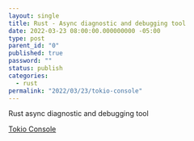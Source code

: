 ```yaml
---
layout: single
title: Rust - Async diagnostic and debugging tool
date: 2022-03-23 08:00:00.000000000 -05:00
type: post
parent_id: "0"
published: true
password: ""
status: publish
categories:
  - rust
permalink: "2022/03/23/tokio-console"
---
```


Rust async diagnostic and debugging tool

[Tokio Console](https://github.com/tokio-rs/console)
